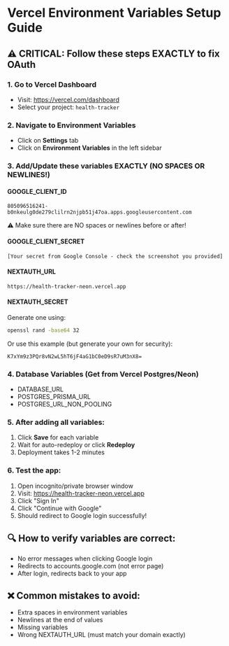 # Vercel Environment Variables Setup Guide

## ⚠️ CRITICAL: Follow these steps EXACTLY to fix OAuth

### 1. Go to Vercel Dashboard
- Visit: https://vercel.com/dashboard
- Select your project: `health-tracker`

### 2. Navigate to Environment Variables
- Click on **Settings** tab
- Click on **Environment Variables** in the left sidebar

### 3. Add/Update these variables EXACTLY (NO SPACES OR NEWLINES!)

#### GOOGLE_CLIENT_ID
```
805096516241-b0nkeulg0de279clilrn2njpb51j47oa.apps.googleusercontent.com
```
⚠️ Make sure there are NO spaces or newlines before or after!

#### GOOGLE_CLIENT_SECRET
```
[Your secret from Google Console - check the screenshot you provided]
```

#### NEXTAUTH_URL
```
https://health-tracker-neon.vercel.app
```

#### NEXTAUTH_SECRET
Generate one using:
```bash
openssl rand -base64 32
```
Or use this example (but generate your own for security):
```
K7xYm9z3PQr8vN2wL5hT6jF4aG1bC0eD9sR7uM3nX8=
```

### 4. Database Variables (Get from Vercel Postgres/Neon)
- DATABASE_URL
- POSTGRES_PRISMA_URL  
- POSTGRES_URL_NON_POOLING

### 5. After adding all variables:
1. Click **Save** for each variable
2. Wait for auto-redeploy or click **Redeploy**
3. Deployment takes 1-2 minutes

### 6. Test the app:
1. Open incognito/private browser window
2. Visit: https://health-tracker-neon.vercel.app
3. Click "Sign In"
4. Click "Continue with Google"
5. Should redirect to Google login successfully!

## 🔍 How to verify variables are correct:
- No error messages when clicking Google login
- Redirects to accounts.google.com (not error page)
- After login, redirects back to your app

## ❌ Common mistakes to avoid:
- Extra spaces in environment variables
- Newlines at the end of values
- Missing variables
- Wrong NEXTAUTH_URL (must match your domain exactly)